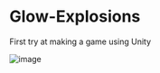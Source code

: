 # Glow-Explosions
First try at making a game using Unity

![image](https://github.com/jjkay03/Glow-Explosions/assets/61110962/302f4d75-d524-4f41-822b-640b71e0470b)
